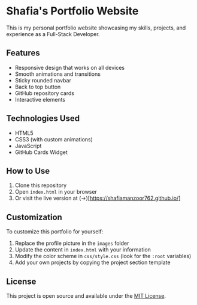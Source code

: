 # Shafia's Portfolio Website

This is my personal portfolio website showcasing my skills, projects, and experience as a Full-Stack Developer.

## Features

- Responsive design that works on all devices
- Smooth animations and transitions
- Sticky rounded navbar
- Back to top button
- GitHub repository cards
- Interactive elements

## Technologies Used

- HTML5
- CSS3 (with custom animations)
- JavaScript
- GitHub Cards Widget

## How to Use

1. Clone this repository
2. Open `index.html` in your browser
3. Or visit the live version at (->)[https://shafiamanzoor762.github.io/]

## Customization

To customize this portfolio for yourself:

1. Replace the profile picture in the `images` folder
2. Update the content in `index.html` with your information
3. Modify the color scheme in `css/style.css` (look for the `:root` variables)
4. Add your own projects by copying the project section template

## License

This project is open source and available under the [MIT License](LICENSE).
